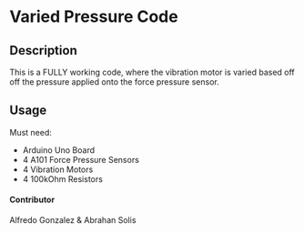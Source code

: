 # Varied Pressure Code

## Description

This is a FULLY working code, where the vibration motor is varied based off off the pressure applied onto the force pressure sensor.

## Usage 
Must need:

- Arduino Uno Board
- 4 A101 Force Pressure Sensors
- 4 Vibration Motors
- 4 100kOhm Resistors

#### Contributor
Alfredo Gonzalez &
 Abrahan Solis
